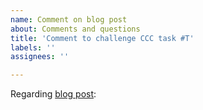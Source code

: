 ```yaml
---
name: Comment on blog post
about: Comments and questions
title: 'Comment to challenge CCC task #T'
labels: ''
assignees: ''

---
```


<!-- Please specify the blog post you're referring to: -->
Regarding [blog post](https://github.sommrey.de/the-bears-den/YYYY/MM/DD/ch-CCC.html#task-T):

<!-- Comment here: -->
